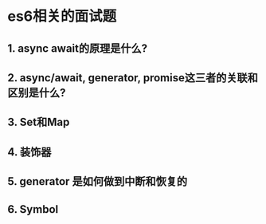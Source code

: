 # es6相关的面试题

## 1. async await的原理是什么?

## 2. async/await, generator, promise这三者的关联和区别是什么?

## 3. Set和Map

## 4. 装饰器

## 5. generator 是如何做到中断和恢复的

## 6. Symbol

